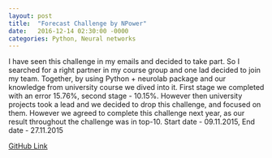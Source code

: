 ```yaml
---
layout: post
title:  "Forecast Challenge by NPower"
date:   2016-12-14 02:30:00 -0000
categories: Python, Neural networks
---
```

I have seen this challenge in my emails and decided to take part. So I searched for a right partner in my course group and one lad decided to join my team. Together, by using Python + neurolab package and our knowledge from university course we dived into it. First stage we completed with an error 15.76%, second stage - 10.15%. However then university projects took a lead and we decided to drop this challenge, and focused on them. However we agreed to complete this challenge next year, as our result throughout the challenge was in top-10.
Start date - 09.11.2015, End date - 27.11.2015

[GitHub Link][link-to]

[link-to]: lost
